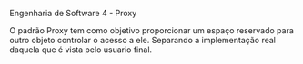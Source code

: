 Engenharia de Software 4 - Proxy

O padrão Proxy tem como objetivo proporcionar um espaço reservado para outro objeto controlar o acesso a ele. Separando a implementação real daquela que é vista pelo usuario final.
